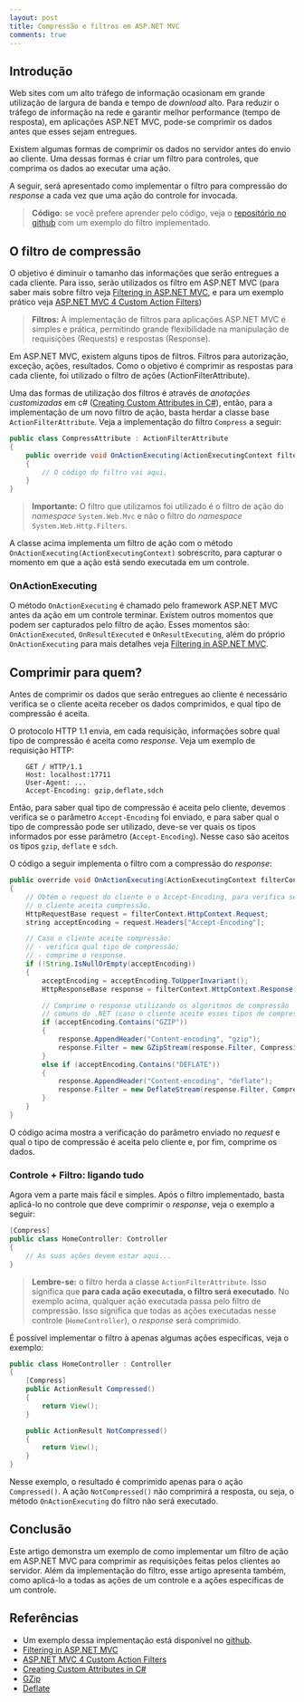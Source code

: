 ```yaml
---
layout: post
title: Compressão e filtros em ASP.NET MVC
comments: true
---
```



## Introdução

Web sites com um alto tráfego de informação ocasionam em grande utilização de largura de banda e tempo de _download_ alto. Para reduzir o tráfego de informação na rede e garantir melhor performance (tempo de resposta), em aplicações ASP.NET MVC, pode-se comprimir os dados antes que esses sejam entregues.

Existem algumas formas de comprimir os dados no servidor antes do envio ao cliente. Uma dessas formas é criar um filtro para controles, que comprima os dados ao executar uma ação.

A seguir, será apresentado como implementar o filtro para compressão do _response_ a cada vez que uma ação do controle for invocada.

> **Código:** se você prefere aprender pelo código, veja o [repositório no github](https://github.com/andrenmaia/MVCCompressResponseFilter) com um exemplo do filtro implementado.

## O filtro de compressão
O objetivo é diminuir o tamanho das informações que serão entregues a cada cliente. Para isso, serão utilizados os filtro em ASP.NET MVC (para saber mais sobre filtro veja [Filtering in ASP.NET MVC](http://msdn.microsoft.com/en-us/library/gg416513(VS.98).aspx), e para um exemplo prático veja [ASP.NET MVC 4 Custom Action Filters](http://www.asp.net/mvc/tutorials/hands-on-labs/aspnet-mvc-4-custom-action-filters))

> **Filtros:** A implementação de filtros para aplicações ASP.NET MVC é simples e prática, permitindo grande flexibilidade na manipulação de requisições (Requests) e respostas (Response).

Em ASP.NET MVC, existem alguns tipos de filtros. Filtros para autorização, exceção, ações, resultados. Como o objetivo é comprimir as respostas para cada cliente, foi utilizado o filtro de ações (ActionFilterAttribute).

Uma das formas de utilização dos filtros é através de _anotações customizadas_ em c# ([Creating Custom Attributes in C#](http://msdn.microsoft.com/en-us/library/sw480ze8.aspx)), então, para a implementação de um novo filtro de ação, basta herdar a classe base `ActionFilterAttribute`. Veja a implementação do filtro `Compress` a seguir:

```java
public class CompressAttribute : ActionFilterAttribute
{
    public override void OnActionExecuting(ActionExecutingContext filterContext)
    {
        // O código do filtro vai aqui.
    }
}
```
> **Importante:** O filtro que utilizamos foi utilizado é o filtro de ação do _namespace_ `System.Web.Mvc` e não o filtro do _namespace_ `System.Web.Http.Filters`.

A classe acima implementa um filtro de ação com o método `OnActionExecuting(ActionExecutingContext)` sobrescrito, para capturar o momento em que a ação está sendo executada em um controle.

### OnActionExecuting
O método `OnActionExecuting` é chamado pelo framework ASP.NET MVC antes da ação em um controle terminar. Existem outros momentos que podem ser capturados pelo filtro de ação. Esses momentos são: `OnActionExecuted`, `OnResultExecuted` e `OnResultExecuting`, além do próprio `OnActionExecuting` para mais detalhes veja [Filtering in ASP.NET MVC](http://msdn.microsoft.com/en-us/library/gg416513(VS.98).aspx).

## Comprimir para quem?
Antes de comprimir os dados que serão entregues ao cliente é necessário verifica se o cliente aceita receber os dados comprimidos, e qual tipo de compressão é aceita.

O protocolo HTTP 1.1 envia, em cada requisição, informações sobre qual tipo de compressão é aceita como _response_. Veja um exemplo de requisição HTTP:

```http
    GET / HTTP/1.1
    Host: localhost:17711
    User-Agent: ...
    Accept-Encoding: gzip,deflate,sdch
```
Então, para saber qual tipo de compressão é aceita pelo cliente, devemos verifica se o parâmetro `Accept-Encoding` foi enviado, e para saber qual o tipo de compressão pode ser utilizado, deve-se ver quais os tipos informados por esse parâmetro (`Accept-Encoding`). Nesse caso são aceitos os tipos `gzip`, `deflate` e `sdch`.

O código a seguir implementa o filtro com a compressão do _response_:

```java
public override void OnActionExecuting(ActionExecutingContext filterContext)
{
    // Obtém o request do cliente e o Accept-Encoding, para verifica se
    // o cliente aceita compressão.
    HttpRequestBase request = filterContext.HttpContext.Request;
    string acceptEncoding = request.Headers["Accept-Encoding"];

    // Caso o cliente aceite compressão:
    // - verifica qual tipo de compressão;
    // - comprime o response.
    if (!String.IsNullOrEmpty(acceptEncoding))
    {
        acceptEncoding = acceptEncoding.ToUpperInvariant();
        HttpResponseBase response = filterContext.HttpContext.Response;

        // Comprime o response utilizando os algoritmos de compressão
        // comuns do .NET (caso o cliente aceite esses tipos de compressão).
        if (acceptEncoding.Contains("GZIP"))
        {
            response.AppendHeader("Content-encoding", "gzip");
            response.Filter = new GZipStream(response.Filter, CompressionMode.Compress);
        }
        else if (acceptEncoding.Contains("DEFLATE"))
        {
            response.AppendHeader("Content-encoding", "deflate");
            response.Filter = new DeflateStream(response.Filter, CompressionMode.Compress);
        }
    }
}
```
O código acima mostra a verificação do parâmetro enviado no _request_ e qual o tipo de compressão é aceita pelo cliente e, por fim, comprime os dados.

### Controle + Filtro: ligando tudo
Agora vem a parte mais fácil e simples. Após o filtro implementado, basta aplicá-lo no controle que deve comprimir o _response_, veja o exemplo a seguir:

```java
[Compress]
public class HomeController: Controller
{
    // As suas ações devem estar aqui...
}
```

> **Lembre-se:** o filtro herda a classe `ActionFilterAttribute`. Isso significa que **para cada ação executada, o filtro será executado**. No exemplo acima, qualquer ação executada passa pelo filtro de compressão. Isso significa que todas as ações executadas nesse controle (`HomeController`), o _response_ será comprimido.

É possível implementar o filtro à apenas algumas ações específicas, veja o exemplo:

```java
public class HomeController : Controller
{
    [Compress]
    public ActionResult Compressed()
    {
        return View();
    }

    public ActionResult NotCompressed()
    {
        return View();
    }
}
```
Nesse exemplo, o resultado é comprimido apenas para o ação `Compressed()`. A ação `NotCompressed()` não comprimirá a resposta, ou seja, o método `OnActionExecuting` do filtro não será executado.

## Conclusão
Este artigo demonstra um exemplo de como implementar um filtro de ação em ASP.NET MVC para comprimir as requisições feitas pelos clientes ao servidor. Além da implementação do filtro, esse artigo apresenta também, como aplicá-lo a todas as ações de um controle e a ações específicas de um controle.

## Referências

* Um exemplo dessa implementação está disponível no [github](https://github.com/andrenmaia/MVCCompressResponseFilter).
* [Filtering in ASP.NET MVC](http://msdn.microsoft.com/en-us/library/gg416513(VS.98).aspx)
* [ASP.NET MVC 4 Custom Action Filters](http://www.asp.net/mvc/tutorials/hands-on-labs/aspnet-mvc-4-custom-action-filters)
* [Creating Custom Attributes in C#](http://msdn.microsoft.com/en-us/library/sw480ze8.aspx)
* [GZip](http://msdn.microsoft.com/en-us/library/system.io.compression.gzipstream(v=vs.110).aspx)
* [Deflate](http://msdn.microsoft.com/en-us/library/system.io.compression.deflatestream(v=vs.110).aspx)
